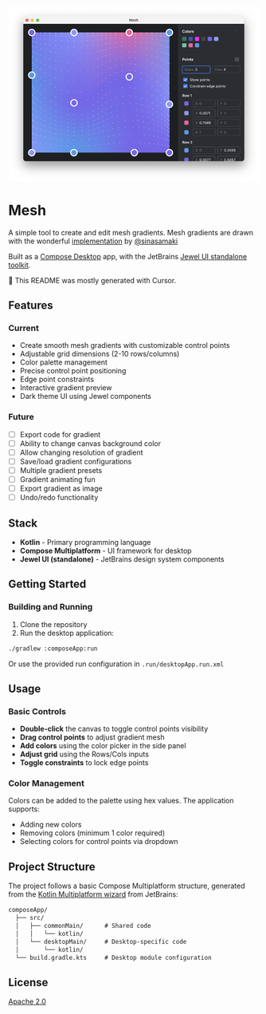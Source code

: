 ![Screenshot of desktop app](artwork/screenshot.png)

# Mesh

A simple tool to create and edit mesh gradients. Mesh gradients are drawn with the wonderful [implementation](https://gist.github.com/sinasamaki/05725557c945c5329fdba4a3494aaecb?ref=sinasamaki.com) by [@sinasamaki](https://www.sinasamaki.com/mesh-gradients-in-jetpack-compose/)

Built as a [Compose Desktop](https://www.jetbrains.com/compose-multiplatform/) app, with the JetBrains [Jewel UI standalone toolkit](https://github.com/JetBrains/jewel).

🔮 This README was mostly generated with Cursor.

## Features

### Current

- Create smooth mesh gradients with customizable control points
- Adjustable grid dimensions (2-10 rows/columns) 
- Color palette management
- Precise control point positioning
- Edge point constraints
- Interactive gradient preview
- Dark theme UI using Jewel components

### Future

- [ ] Export code for gradient
- [ ] Ability to change canvas background color
- [ ] Allow changing resolution of gradient
- [ ] Save/load gradient configurations
- [ ] Multiple gradient presets
- [ ] Gradient animating fun
- [ ] Export gradient as image
- [ ] Undo/redo functionality

## Stack

- **Kotlin** - Primary programming language
- **Compose Multiplatform** - UI framework for desktop
- **Jewel UI (standalone)** - JetBrains design system components

## Getting Started

### Building and Running

1. Clone the repository
2. Run the desktop application:

```bash
./gradlew :composeApp:run
```

Or use the provided run configuration in `.run/desktopApp.run.xml`

## Usage

### Basic Controls

- **Double-click** the canvas to toggle control points visibility
- **Drag control points** to adjust gradient mesh
- **Add colors** using the color picker in the side panel
- **Adjust grid** using the Rows/Cols inputs
- **Toggle constraints** to lock edge points

### Color Management

Colors can be added to the palette using hex values. The application supports:
- Adding new colors
- Removing colors (minimum 1 color required)
- Selecting colors for control points via dropdown

## Project Structure

The project follows a basic Compose Multiplatform structure, generated from the [Kotlin Multiplatform wizard](https://kmp.jetbrains.com/) from JetBrains:

```
composeApp/
  ├── src/
  │   ├── commonMain/      # Shared code
  │   │   └── kotlin/
  │   └── desktopMain/     # Desktop-specific code
  │       └── kotlin/
  └── build.gradle.kts     # Desktop module configuration
```

## License

[Apache 2.0](LICENSE)
